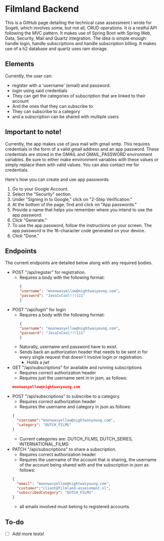 # Filmland Backend
This is a GitHub page detailing the technical case assessment I wrote for Sogeti, which involves some, but not all, CRUD operations. It is a restful API following the MVC pattern. It makes use of Spring Boot with Spring Web, Data, Security, Mail and Quartz integration. The idea is simple enough: handle login, handle subscriptions and handle subscription billing. It makes use of a h2 database and quartz uses ram storage.

## Elements
Currently, the user can:
- register with a 'username' (email) and password.
- login using said credentials
- They can get the categories of subscription that are linked to their account
- And the ones that they can subscribe to
- They can subscribe to a category
- and a subscription can be shared with multiple users

## Important to note!

Currently, the app makes use of java mail with gmail smtp. This requires credentials in the form of a valid gmail address and an app password. These credentials are stored in the GMAIL and GMAIL_PASSWORD environment variables. Be sure to either make environment variables with these values or simply replace them with valid values.
You can also contact me for credentials.

Here's how you can create and use app passwords:

1.  Go to your Google Account.
2.  Select the "Security" section.
3.  Under "Signing in to Google," click on "2-Step Verification."
4.  At the bottom of the page, find and click on "App passwords."
5.  Provide a name that helps you remember where you intend to use the app password.
6.  Click "Generate."
7.  To use the app password, follow the instructions on your screen. The app password is the 16-character code generated on your device.
8.  Click "Done."

## Endpoints

The current endpoints are detailed below along with any required bodies.

- POST "/api/register" for registration.
  - Requires a body with the following format:
    ```json
    {
    "username": "moonwasyellow@nightwasyoung.com",
    "password": "JavaIsCool!!!111"
    }
    ```
- POST "/api/login" for login
  - Requires a body with the following format:
      ```json
    {
    "username": "moonwasyellow@nightwasyoung.com",
    "password": "JavaIsCool!!!111"
    }
    ```
  - Naturally, username and password have to exist.
  - Sends back an authorization header that needs to be sent in for every single request that doesn't involve login or registration.
    - Holds a jwt
- GET "/api/subscriptions" for available and running subscriptions
  - Requires correct authorization header
  - Requires just the username sent in in json, as follows:
  ```json
  moonwasyellow@nightwasyoung.com
  ```
- POST "/api/subscriptions" to subscribe to a category.
  - Requires correct authorization header
  - Requires the username and category in json as follows:
  ```json
  {
    "username":"moonwasyellow@nightwasyoung.com",
    "category": "DUTCH_FILMS"
  }
  ```
  - Current categories are: DUTCH_FILMS, DUTCH_SERIES, INTERNATIONAL_FILMS
- PATCH "/api/subscriptions" to share a subscription.
  - Requires correct authorization header
  - Requires the username of the account that is sharing, the username of the account being shared with and the subscription in json as follows:
  ```json
  {
    "email": "moonwasyellow@nightwasyoung.com",
    "customer":"client@filmland-assessment.nl",
    "subscribedCategory": "DUTCH_FILMS"
  }
  ```
  - all emails involved must belong to registered accounts.
## To-do

- [ ] Add more tests!
